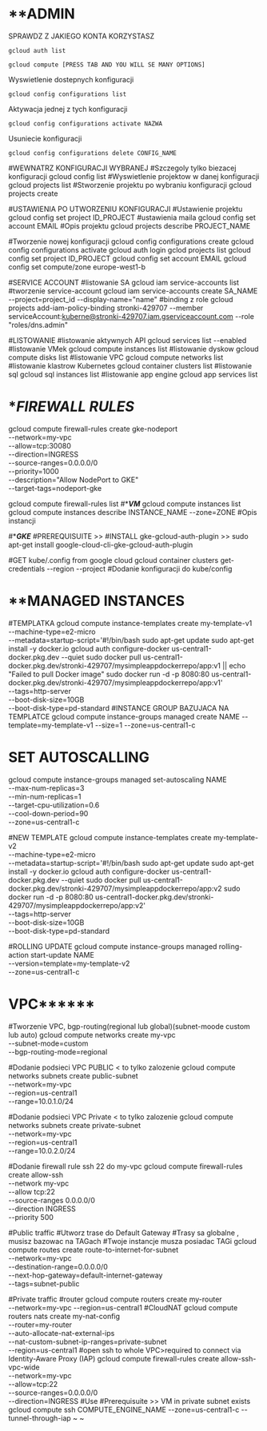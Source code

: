 
# ******************************************ADMIN****************************************
SPRAWDZ Z JAKIEGO KONTA KORZYSTASZ
```
gcloud auth list
```
```
gcloud compute [PRESS TAB AND YOU WILL SE MANY OPTIONS]
```
Wyswietlenie dostepnych konfiguracji
```
gcloud config configurations list
```
Aktywacja jednej z tych konfiguracji
```
gcloud config configurations activate NAZWA
```
Usuniecie konfiguracji
```
gcloud config configurations delete CONFIG_NAME
```


#WEWNATRZ KONFIGURACJI WYBRANEJ
#Szczegoly tylko biezacej konfiguracji
gcloud config list
#Wyswietlenie projektow w danej konfiguracji
gcloud projects list
#Stworzenie projektu po wybraniu konfiguracji
gcloud projects create


#USTAWIENIA PO UTWORZENIU KONFIGURACJI
#Ustawienie projektu
gcloud config set project ID_PROJECT
#ustawienia maila
gcloud config set account EMAIL
#Opis projektu
gcloud projects describe PROJECT_NAME


#Tworzenie nowej konfiguracji
gcloud config configurations create <nazwa-konfiguracji>
gcloud config configurations activate <nazwa-konfiguracji>
gcloud auth login
gclod projects list
gcloud config set project ID_PROJECT
gcloud config set account EMAIL
gcloud config set compute/zone europe-west1-b


#SERVICE ACCOUNT
#listowanie SA
gcloud iam service-accounts list
#tworzenie service-account
gcloud iam service-accounts create SA_NAME --project=project_id --display-name="name"
#binding z role
gcloud projects add-iam-policy-binding stronki-429707 --member serviceAccount:kuberne@stronki-429707.iam.gserviceaccount.com --role "roles/dns.admin"



#LISTOWANIE
#listowanie aktywnych API
gcloud services list --enabled
#listowanie VMek
gcloud compute instances list
#listowanie dyskow
gcloud compute disks list
#listowanie VPC
gcloud compute networks list
#listowanie klastrow Kubernetes
gcloud container clusters list
#listowanie sql
gcloud sql instances list
#listowanie app engine
gcloud app services list

# ************************************FIREWALL RULES***********************************
gcloud compute firewall-rules create gke-nodeport \
    --network=my-vpc \
    --allow=tcp:30080 \
    --direction=INGRESS \
    --source-ranges=0.0.0.0/0 \
    --priority=1000 \
    --description="Allow NodePort to GKE" \
    --target-tags=nodeport-gke

gcloud compute firewall-rules list
#******************************************VM***************************************** 
gcloud compute instances list
gcloud compute instances describe INSTANCE_NAME --zone=ZONE #Opis instancji


#******************************************GKE*****************************************
#PREREQUISUITE >>
#INSTALL gke-gcloud-auth-plugin >> 
sudo apt-get install google-cloud-cli-gke-gcloud-auth-plugin

#GET kube/.config from google cloud
gcloud container clusters get-credentials <CLUSTER-NAME> --region <REGION> --project <PROJECT> #Dodanie konfiguracji do kube/config



# ************************************MANAGED INSTANCES**********************************
#TEMPLATKA
gcloud compute instance-templates create my-template-v1 \
    --machine-type=e2-micro \
    --metadata=startup-script='#!/bin/bash
    sudo apt-get update
    sudo apt-get install -y docker.io
    gcloud auth configure-docker us-central1-docker.pkg.dev --quiet
    sudo docker pull us-central1-docker.pkg.dev/stronki-429707/mysimpleappdockerrepo/app:v1 || echo "Failed to pull Docker image"
    sudo docker run -d -p 8080:80 us-central1-docker.pkg.dev/stronki-429707/mysimpleappdockerrepo/app:v1' \
    --tags=http-server \
    --boot-disk-size=10GB \
    --boot-disk-type=pd-standard
#INSTANCE GROUP BAZUJACA NA TEMPLATCE
gcloud compute instance-groups managed create NAME --template=my-template-v1 --size=1 --zone=us-central1-c
# SET AUTOSCALLING
gcloud compute instance-groups managed set-autoscaling NAME \
  --max-num-replicas=3 \
  --min-num-replicas=1 \
  --target-cpu-utilization=0.6 \
  --cool-down-period=90 \
  --zone=us-central1-c

#NEW TEMPLATE
gcloud compute instance-templates create my-template-v2 \
    --machine-type=e2-micro \
    --metadata=startup-script='#!/bin/bash
    sudo apt-get update
    sudo apt-get install -y docker.io
    gcloud auth configure-docker us-central1-docker.pkg.dev --quiet
    sudo docker pull us-central1-docker.pkg.dev/stronki-429707/mysimpleappdockerrepo/app:v2
    sudo docker run -d -p 8080:80 us-central1-docker.pkg.dev/stronki-429707/mysimpleappdockerrepo/app:v2' \
    --tags=http-server \
    --boot-disk-size=10GB \
    --boot-disk-type=pd-standard

#ROLLING UPDATE
gcloud compute instance-groups managed rolling-action start-update NAME \
    --version=template=my-template-v2 \
    --zone=us-central1-c




# **************************************VPC********************************************
#Tworzenie VPC, bgp-routing(regional lub global)(subnet-moode  custom lub auto)
gcloud compute networks create my-vpc \
  --subnet-mode=custom \
  --bgp-routing-mode=regional

#Dodanie podsieci VPC PUBLIC < to tylko zalozenie 
gcloud compute networks subnets create public-subnet \
  --network=my-vpc \
  --region=us-central1 \
  --range=10.0.1.0/24

#Dodanie podsieci VPC Private < to tylko zalozenie
gcloud compute networks subnets create private-subnet \
  --network=my-vpc \
  --region=us-central1 \
  --range=10.0.2.0/24

#Dodanie firewall rule ssh 22 do my-vpc
gcloud compute firewall-rules create allow-ssh \
  --network my-vpc \
  --allow tcp:22 \
  --source-ranges 0.0.0.0/0 \
  --direction INGRESS \
  --priority 500



#Public traffic
#Utworz trase do Default Gateway
#Trasy sa globalne , musisz bazowac na TAGach
#Twoje instancje musza posiadac TAGi
gcloud compute routes create route-to-internet-for-subnet \
  --network=my-vpc \
  --destination-range=0.0.0.0/0 \
  --next-hop-gateway=default-internet-gateway \
  --tags=subnet-public

#Private traffic
#router
gcloud compute routers create my-router \
  --network=my-vpc
  --region=us-central1
#CloudNAT
gcloud compute routers nats create my-nat-config \
  --router=my-router \
  --auto-allocate-nat-external-ips \
  --nat-custom-subnet-ip-ranges=private-subnet \
  --region=us-central1
#open ssh to whole VPC>required to connect via Identity-Aware Proxy (IAP)
gcloud compute firewall-rules create allow-ssh-vpc-wide \
  --network=my-vpc \
  --allow=tcp:22 \
  --source-ranges=0.0.0.0/0 \
  --direction=INGRESS
#Use
#Prerequisuite >> VM in private subnet exists
gcloud compute ssh COMPUTE_ENGINE_NAME   --zone=us-central1-c   --tunnel-through-iap
~                                                                                         ~          
